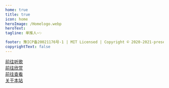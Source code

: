 ```yaml
---
home: true
title: true
icon: home
heroImage: /Homelogo.webp
heroText: 
tagline: 单推人~✨

footer: 豫ICP备20021176号-1 | MIT Licensed | Copyright © 2020-2021-present 猫小鹰二创组
copyrightText: false
---
```

<link type="text/css" rel="stylesheet" href="/css/home.css">

<div id=pcheader></div>

<div id=pcbox1 class=pc>
  <div id="line">
    <div id=box1>
      <a href="/player/" class="button">前往听歌</a>
    </div>
    <div id=box2>
      <a href="/draw/" class="button">前往欣赏</a>
    </div>
    <div id=box3>
      <a href="/records/" class="button">前往查看</a>
    </div>
  </div>
</div>

<div id=phheader>
	<img src="/home/bt2.png" alt="">
</div>

<div id=phbox1 class=ph>
    <div id=box1>
      <a href="/player/" >
	      <img src="/home/xyydg2.png" alt="">
      </a>
    </div>
    <div id=box2>
      <a href="/draw/" >
	      <img src="/home/mhec2.png" alt="">
      </a>
    </div>
    <div id=box3>
      <a href="/records/" >
	      <img src="/home/zbjl2.png" alt="">
      </a>
    </div>
</div>

<div class=about>
  <div id=aboutbox>
    <a href="/about/" class="button1">关于本站</a>
  </div>
</div>